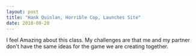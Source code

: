 ```yaml
---
layout: post
title: "Hank Quinlan, Horrible Cop, Launches Site"
date: 2018-09-28
---
```


I feel Amazing about this class. My challenges are that me and my partner don't have the same ideas for the game we are creating together.
